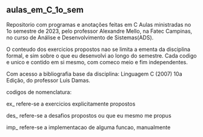 ## aulas_em_C_1o_sem
Repositorio com programas e anotações feitas em C
Aulas ministradas no 1o semestre de 2023, pelo professor Alexandre Mello, 
na Fatec Campinas, no curso de Análise e Desenvolvimento de Sistemas(ADS).

O conteudo dos exercicios propostos nao se limita a ementa da disciplina formal,
e sim sobre o que eu desenvolvi ao longo do semestre.
Cada codigo e unico e contido em si mesmo, com comeco meio e fim independentes.

Com acesso a bibliografia base da disciplina: 
Linguagem C (2007) 10a Edição, do professor Luis Damas.


codigos de nomenclatura:

ex_ refere-se a exercicios explicitamente propostos

des_ refere-se a desafios propostos ou que eu mesmo me propus

imp_ refere-se a implementacao de alguma funcao, manualmente
